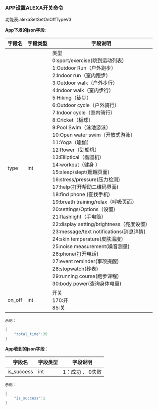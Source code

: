 ### APP设置ALEXA开关命令


功能表:alexaSetSetOnOffTypeV3

**App下发的json字段**:

| 字段名 | 字段类型 | 字段说明                                                     |
| ------ | -------- | ------------------------------------------------------------ |
| type   | int      | 类型<br />0:sport/exercise(跳到运动列表)<br />1:Outdoor Run（户外跑步）<br />2:Indoor run（室内跑步）<br />3:Outdoor walk（户外步行）<br />4:Indoor walk（室内步行）<br />5:Hiking（徒步）<br />6:Outdoor cycle（户外骑行）<br />7:Indoor cycle（室内骑行）<br />8:Cricket（板球）<br />9:Pool Swim（泳池游泳）<br />10:Open water swim（开放式游泳）<br />11:Yoga（瑜伽）<br />12:Rower（划船机）<br />13:Elliptical（椭圆机）<br />14:workout（健身 ）<br />15:sleep/slept(睡眠页面) <br />16:stress/pressure(压力检测) <br />17:help(打开帮助二维码界面)<br />18:find phone (查找手机)<br />19:breath training/relax（呼吸页面）<br />20:settings/Options（设置）<br />21:flashlight（手电筒）<br />22:display  setting/brightness（亮度设置）<br />23:message/text  notifications(消息详情)<br />24:skin temperature(皮肤温度) <br />25:noise measurement(噪音测量) <br />26:phone(打开电话) <br />27:event reminder(事项提醒) <br />28:stopwatch(秒表) <br />29:running course(跑步课程) <br />30:body power(查询身体电量) |
| on_off | int      | 开关<br />170:开<br />85:关                                  |

`示例：`

```c
{
    "total_time":30
}
```

**App收到的json字段**：

| 字段名     | 字段类型 | 字段说明         |
| ---------- | -------- | ---------------- |
| is_success | int      | 1：成功 ， 0失败 |

`示例：`

```c
{
    "is_success":1
}
```
